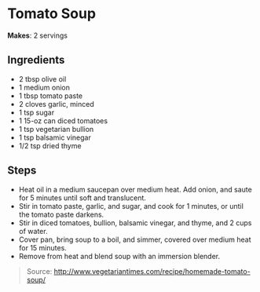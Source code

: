 # Tomato Soup

**Makes**: 2 servings

## Ingredients

 - 2 tbsp olive oil
 - 1 medium onion
 - 1 tbsp tomato paste
 - 2 cloves garlic, minced
 - 1 tsp sugar
 - 1 15-oz can diced tomatoes
 - 1 tsp vegetarian bullion
 - 1 tsp balsamic vinegar
 - 1/2 tsp dried thyme

## Steps

 - Heat oil in a medium saucepan over medium heat. Add onion, and saute for 5 minutes until soft and translucent.
 - Stir in tomato paste, garlic, and sugar, and cook for 1 minutes, or until the tomato paste darkens.
 - Stir in diced tomatoes, bullion, balsamic vinegar, and thyme, and 2 cups of water.
 - Cover pan, bring soup to a boil, and simmer, covered over medium heat for 15 minutes.
 - Remove from heat and blend soup with an immersion blender.

> Source: http://www.vegetariantimes.com/recipe/homemade-tomato-soup/
